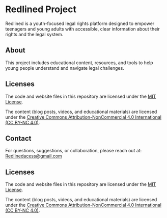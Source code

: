 # Redlined Project

Redlined is a youth-focused legal rights platform designed to empower teenagers and young adults with accessible, clear information about their rights and the legal system.

## About

This project includes educational content, resources, and tools to help young people understand and navigate legal challenges.

## Licenses

The code and website files in this repository are licensed under the [MIT License](LICENSE).

The content (blog posts, videos, and educational materials) are licensed under the [Creative Commons Attribution-NonCommercial 4.0 International (CC BY-NC 4.0)](CONTENT_LICENSE.md).

## Contact

For questions, suggestions, or collaboration, please reach out at: Redlinedacess@gmail.com

















## Licenses

The code and website files in this repository are licensed under the [MIT License](LICENSE).

The content (blog posts, videos, and educational materials) are licensed under the [Creative Commons Attribution-NonCommercial 4.0 International (CC BY-NC 4.0)](CONTENT_LICENSE.md).
